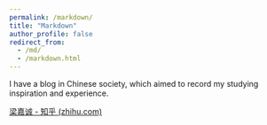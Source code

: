 ```yaml
---
permalink: /markdown/
title: "Markdown"
author_profile: false
redirect_from: 
  - /md/
  - /markdown.html
---
```


I have a blog in Chinese society, which aimed to record my studying inspiration and experience.

[梁嘉诚 - 知乎 (zhihu.com)](https://www.zhihu.com/people/liang-jia-cheng-60-11/posts)
